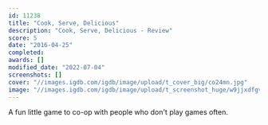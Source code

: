 ```yaml
---
id: 11238
title: "Cook, Serve, Delicious"
description: "Cook, Serve, Delicious - Review"
score: 5
date: "2016-04-25"
completed: 
awards: []
modified_date: "2022-07-04"
screenshots: []
cover: "//images.igdb.com/igdb/image/upload/t_cover_big/co24mn.jpg"
image: "//images.igdb.com/igdb/image/upload/t_screenshot_huge/w9jjxdfgvqaavxoopizf.jpg"
---
```

A fun little game to co-op with people who don't play games often. 